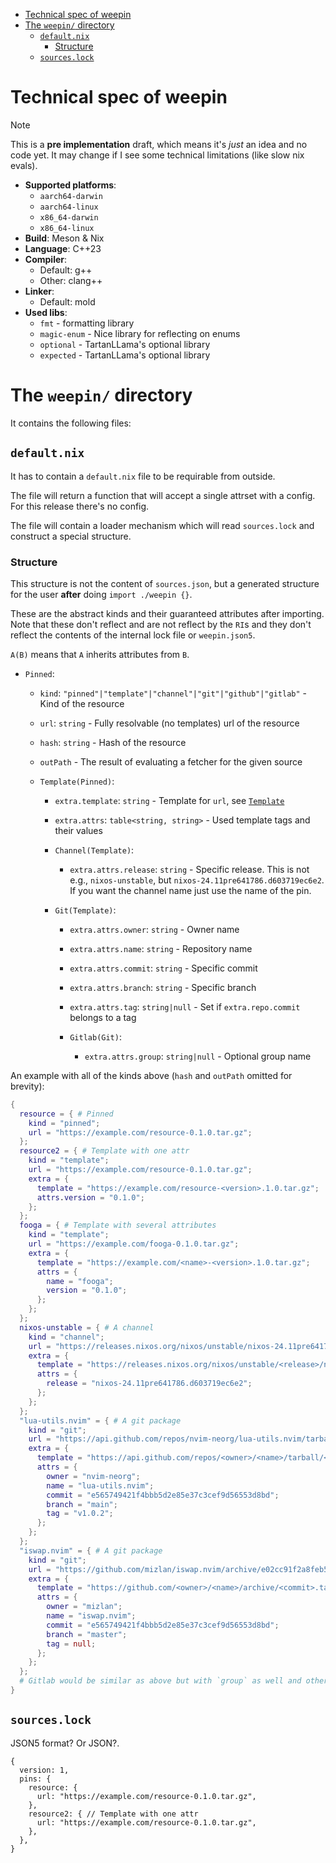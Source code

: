 <!-- vim-markdown-toc GFM -->

* [Technical spec of weepin](#technical-spec-of-weepin)
* [The `weepin/` directory](#the-weepin-directory)
  * [`default.nix`](#defaultnix)
    * [Structure](#structure)
  * [`sources.lock`](#sourceslock)

<!-- vim-markdown-toc -->

# Technical spec of weepin

> [!NOTE]
> This is a **pre implementation** draft, which means it's *just* an idea and no code yet.
> It may change if I see some technical limitations (like slow nix evals).

- **Supported platforms**:
  - `aarch64-darwin`
  - `aarch64-linux`
  - `x86_64-darwin`
  - `x86_64-linux`
- **Build**: Meson & Nix
- **Language**: C++23
- **Compiler**:
  - Default: g++
  - Other: clang++
- **Linker**:
  - Default: mold
- **Used libs**:
  - `fmt` - formatting library
  - `magic-enum` - Nice library for reflecting on enums
  - `optional` - TartanLLama's optional library
  - `expected` - TartanLLama's optional library

# The `weepin/` directory

It contains the following files:

## `default.nix`

It has to contain a `default.nix` file to be requirable from outside.

The file will return a function that will accept a single attrset with a config. 
For this release there's no config.

The file will contain a loader mechanism which will read `sources.lock` and construct a special structure.

### Structure

This structure is not the content of `sources.json`,
but a generated structure for the user **after** doing `import ./weepin {}`.

These are the abstract kinds and their guaranteed attributes after importing.  
Note that these don't reflect and are not reflect by the `RI`s and they don't reflect the contents of the internal lock file or `weepin.json5`.

`A(B)` means that `A` inherits attributes from `B`.

- `Pinned`:
  - `kind`: `"pinned"|"template"|"channel"|"git"|"github"|"gitlab"` - Kind of the resource
  - `url`: `string` - Fully resolvable (no templates) url of the resource
  - `hash`: `string` - Hash of the resource
  - `outPath` - The result of evaluating a fetcher for the given source

  - `Template(Pinned)`:
    - `extra.template`: `string` - Template for `url`, see [`Template`](#templateri)
    - `extra.attrs`: `table<string, string>` - Used template tags and their values

    - `Channel(Template)`:
      - `extra.attrs.release`: `string` - Specific release.
          This is not e.g., `nixos-unstable`, but `nixos-24.11pre641786.d603719ec6e2`.
          If you want the channel name just use the name of the pin.

    - `Git(Template)`:
      - `extra.attrs.owner`: `string` - Owner name
      - `extra.attrs.name`: `string` - Repository name
      - `extra.attrs.commit`: `string` - Specific commit
      - `extra.attrs.branch`: `string` - Specific branch
      - `extra.attrs.tag`: `string|null` - Set if `extra.repo.commit` belongs to a tag

      - `Gitlab(Git)`:
        - `extra.attrs.group`: `string|null` - Optional group name

An example with all of the kinds above (`hash` and `outPath` omitted for brevity):

```nix
{
  resource = { # Pinned
    kind = "pinned";
    url = "https://example.com/resource-0.1.0.tar.gz";
  };
  resource2 = { # Template with one attr
    kind = "template";
    url = "https://example.com/resource-0.1.0.tar.gz";
    extra = {
      template = "https://example.com/resource-<version>.1.0.tar.gz";
      attrs.version = "0.1.0";
    };
  };
  fooga = { # Template with several attributes
    kind = "template";
    url = "https://example.com/fooga-0.1.0.tar.gz";
    extra = {
      template = "https://example.com/<name>-<version>.1.0.tar.gz";
      attrs = {
        name = "fooga";
        version = "0.1.0";
      };
    };
  };
  nixos-unstable = { # A channel
    kind = "channel";
    url = "https://releases.nixos.org/nixos/unstable/nixos-24.11pre641786.d603719ec6e2/nixexprs.tar.xz";
    extra = {
      template = "https://releases.nixos.org/nixos/unstable/<release>/nixexprs.tar.xz";
      attrs = {
        release = "nixos-24.11pre641786.d603719ec6e2";
      };
    };
  };
  "lua-utils.nvim" = { # A git package
    kind = "git";
    url = "https://api.github.com/repos/nvim-neorg/lua-utils.nvim/tarball/v1.0.2";
    extra = {
      template = "https://api.github.com/repos/<owner>/<name>/tarball/<tag>";
      attrs = {
        owner = "nvim-neorg";
        name = "lua-utils.nvim";
        commit = "e565749421f4bbb5d2e85e37c3cef9d56553d8bd";
        branch = "main";
        tag = "v1.0.2";
      };
    };
  };
  "iswap.nvim" = { # A git package
    kind = "git";
    url = "https://github.com/mizlan/iswap.nvim/archive/e02cc91f2a8feb5c5a595767d208c54b6e3258ec.tar.gz";
    extra = {
      template = "https://github.com/<owner>/<name>/archive/<commit>.tar.gz";
      attrs = {
        owner = "mizlan";
        name = "iswap.nvim";
        commit = "e565749421f4bbb5d2e85e37c3cef9d56553d8bd";
        branch = "master";
        tag = null;
      };
    };
  };
  # Gitlab would be similar as above but with `group` as well and other `url`
}
```

## `sources.lock`

JSON5 format? Or JSON?.

```json5
{
  version: 1,
  pins: {
    resource: {
      url: "https://example.com/resource-0.1.0.tar.gz",
    },
    resource2: { // Template with one attr
      url: "https://example.com/resource-0.1.0.tar.gz", 
    },
  },
}
```
